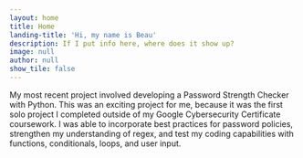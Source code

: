 ```yaml
---
layout: home
title: Home
landing-title: 'Hi, my name is Beau'
description: If I put info here, where does it show up?
image: null
author: null
show_tile: false
---
```


My most recent project involved developing a Password Strength Checker with Python. This was an exciting project for me, because it was the first solo project I completed outside of my Google Cybersecurity Certificate coursework. I was able to incorporate best practices for password policies, strengthen my understanding of regex, and test my coding capabilities with functions, conditionals, loops, and user input.  
